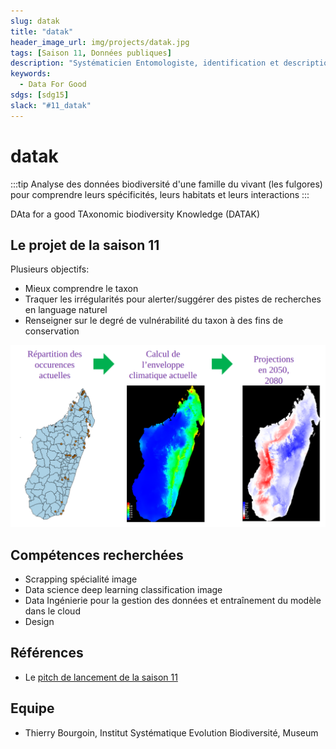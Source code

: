 ```yaml
---
slug: datak
title: "datak"
header_image_url: img/projects/datak.jpg
tags: [Saison 11, Données publiques]
description: "Systématicien Entomologiste, identification et description des espèces du vivant, de leurs habitats et de leurs interactions et classification suivant leur évolution 🪲"
keywords:
  - Data For Good
sdgs: [sdg15]
slack: "#11_datak"
---
```


# datak

:::tip
Analyse des données biodiversité d'une famille du vivant (les fulgores) pour comprendre leurs spécificités, leurs habitats et leurs interactions
:::

DAta for a good TAxonomic biodiversity Knowledge (DATAK)

## Le projet de la saison 11

Plusieurs objectifs:

- Mieux comprendre le taxon
- Traquer les irrégularités pour alerter/suggérer
  des pistes de recherches en language naturel
- Renseigner sur le degré de vulnérabilité du taxon
  à des fins de conservation

![](./carte.png)

## Compétences recherchées

- Scrapping spécialité image
- Data science deep learning classification image
- Data Ingénierie pour la gestion des données et entraînement du modèle dans le cloud
- Design

## Références

- Le [pitch de lancement de la saison 11](https://docs.google.com/presentation/d/1QS4ju8od8lMZQdhibh7WeciZtIjGRt-RYn7LCE6eSEc/edit#slide=id.g226281c13b5_15_39)

## Equipe

- Thierry Bourgoin, Institut Systématique Evolution Biodiversité, Museum
